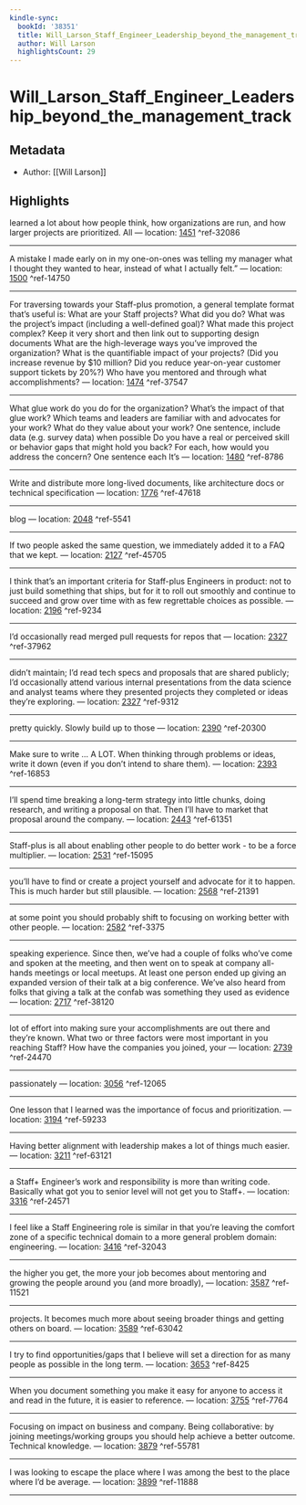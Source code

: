 ```yaml
---
kindle-sync:
  bookId: '38351'
  title: Will_Larson_Staff_Engineer_Leadership_beyond_the_management_track
  author: Will Larson
  highlightsCount: 29
---
```

# Will_Larson_Staff_Engineer_Leadership_beyond_the_management_track
## Metadata
* Author: [[Will Larson]]

## Highlights
learned a lot about how people think, how organizations are run, and how larger projects are prioritized. All — location: [1451]() ^ref-32086

---
A mistake I made early on in my one-on-ones was telling my manager what I thought they wanted to hear, instead of what I actually felt.” — location: [1500]() ^ref-14750

---
For traversing towards your Staff-plus promotion, a general template format that’s useful is: What are your Staff projects? What did you do? What was the project’s impact (including a well-defined goal)? What made this project complex? Keep it very short and then link out to supporting design documents What are the high-leverage ways you’ve improved the organization? What is the quantifiable impact of your projects? (Did you increase revenue by $10 million? Did you reduce year-on-year customer support tickets by 20%?) Who have you mentored and through what accomplishments? — location: [1474]() ^ref-37547

---
What glue work do you do for the organization? What’s the impact of that glue work? Which teams and leaders are familiar with and advocates for your work? What do they value about your work? One sentence, include data (e.g. survey data) when possible Do you have a real or perceived skill or behavior gaps that might hold you back? For each, how would you address the concern? One sentence each It’s — location: [1480]() ^ref-8786

---
Write and distribute more long-lived documents, like architecture docs or technical specification — location: [1776]() ^ref-47618

---
blog — location: [2048]() ^ref-5541

---
If two people asked the same question, we immediately added it to a FAQ that we kept. — location: [2127]() ^ref-45705

---
I think that’s an important criteria for Staff-plus Engineers in product: not to just build something that ships, but for it to roll out smoothly and continue to succeed and grow over time with as few regrettable choices as possible. — location: [2196]() ^ref-9234

---
I’d occasionally read merged pull requests for repos that — location: [2327]() ^ref-37962

---
didn’t maintain; I’d read tech specs and proposals that are shared publicly; I’d occasionally attend various internal presentations from the data science and analyst teams where they presented projects they completed or ideas they’re exploring. — location: [2327]() ^ref-9312

---
pretty quickly. Slowly build up to those — location: [2390]() ^ref-20300

---
Make sure to write … A LOT. When thinking through problems or ideas, write it down (even if you don’t intend to share them). — location: [2393]() ^ref-16853

---
I’ll spend time breaking a long-term strategy into little chunks, doing research, and writing a proposal on that. Then I’ll have to market that proposal around the company. — location: [2443]() ^ref-61351

---
Staff-plus is all about enabling other people to do better work - to be a force multiplier. — location: [2531]() ^ref-15095

---
you’ll have to find or create a project yourself and advocate for it to happen. This is much harder but still plausible. — location: [2568]() ^ref-21391

---
at some point you should probably shift to focusing on working better with other people. — location: [2582]() ^ref-3375

---
speaking experience. Since then, we’ve had a couple of folks who’ve come and spoken at the meeting, and then went on to speak at company all-hands meetings or local meetups. At least one person ended up giving an expanded version of their talk at a big conference. We’ve also heard from folks that giving a talk at the confab was something they used as evidence — location: [2717]() ^ref-38120

---
lot of effort into making sure your accomplishments are out there and they’re known. What two or three factors were most important in you reaching Staff? How have the companies you joined, your — location: [2739]() ^ref-24470

---
passionately — location: [3056]() ^ref-12065

---
One lesson that I learned was the importance of focus and prioritization. — location: [3194]() ^ref-59233

---
Having better alignment with leadership makes a lot of things much easier. — location: [3211]() ^ref-63121

---
a Staff+ Engineer’s work and responsibility is more than writing code. Basically what got you to senior level will not get you to Staff+. — location: [3316]() ^ref-24571

---
I feel like a Staff Engineering role is similar in that you’re leaving the comfort zone of a specific technical domain to a more general problem domain: engineering. — location: [3416]() ^ref-32043

---
the higher you get, the more your job becomes about mentoring and growing the people around you (and more broadly), — location: [3587]() ^ref-11521

---
projects. It becomes much more about seeing broader things and getting others on board. — location: [3589]() ^ref-63042

---
I try to find opportunities/gaps that I believe will set a direction for as many people as possible in the long term. — location: [3653]() ^ref-8425

---
When you document something you make it easy for anyone to access it and read in the future, it is easier to reference. — location: [3755]() ^ref-7764

---
Focusing on impact on business and company. Being collaborative: by joining meetings/working groups you should help achieve a better outcome. Technical knowledge. — location: [3879]() ^ref-55781

---
I was looking to escape the place where I was among the best to the place where I’d be average. — location: [3899]() ^ref-11888

---
